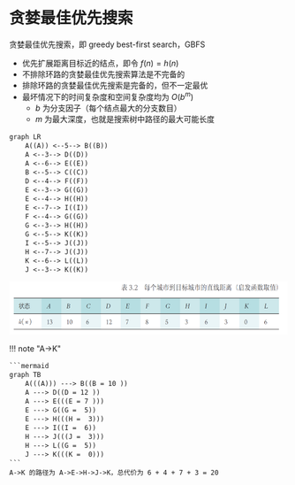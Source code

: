 # 贪婪最佳优先搜索

贪婪最佳优先搜索，即 greedy best-first search，GBFS

- 优先扩展距离目标近的结点，即令 $f(n) = h(n)$
- 不排除环路的贪婪最佳优先搜索算法是不完备的
- 排除环路的贪婪最佳优先搜索是完备的，但不一定最优
- 最坏情况下的时间复杂度和空间复杂度均为 $O(b^m)$
    - $b$ 为分支因子（每个结点最大的分支数目）
    - $m$ 为最大深度，也就是搜索树中路径的最大可能长度

```mermaid
graph LR
    A((A)) <--5--> B((B))
    A <--3--> D((D))
    A <--6--> E((E))
    B <--5--> C((C))
    D <--4--> F((F))
    E <--3--> G((G))
    E <--4--> H((H))
    E <--7--> I((I))
    F <--4--> G((G))
    G <--3--> H((H))
    G <--5--> K((K))
    I <--5--> J((J))
    H <--7--> J((J))
    K <--6--> L((L))
    J <--3--> K((K))
```

![alt text](images/image-1.png)

!!! note "A->K"

    ```mermaid
    graph TB
        A(((A))) ---> B((B = 10 ))
        A ---> D((D = 12 ))
        A ---> E(((E = 7 )))
        E ---> G((G =  5))
        E ---> H(((H =  3)))
        E ---> I((I =  6))
        H ---> J(((J =  3)))
        H ---> L((G =  5))
        J ---> K(((K =  0)))
    ```
    A->K 的路径为 A->E->H->J->K，总代价为 6 + 4 + 7 + 3 = 20
